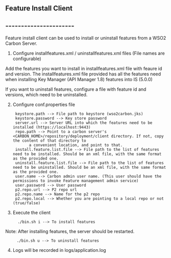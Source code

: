 ## Feature Install Client
## ----------------------

Feature install client can be used to install or uninstall features from a WSO2 Carbon Server.

1. Configure installfeatures.xml / uninstallfeatures.xml files (File names are configurable)
        
Add the features you want to install in installfeatures.xml file with feaure id and version.
The installfeatures.xml file provided has all the features need when installing Key Manager (API Manager 1.8) features into IS (5.0.0)

If you want to uninstall features, configure a file with feature id and versions, which need to be uninstalled.

2. Configure conf.properties file
    
        keystore.path --> File path to keystore (wso2carbon.jks)
        keystore.password --> Key store password
        server.url --> Server URL into which the features need to be installed (https://localhost:9443)
        repo.path --> Point to a carbon server's <CARBON_HOME>/repository/deployment/client directory. If not, copy the content of that directory to
              a convenient location, and point to that.
        install.feature.list.file --> File path to the list of features need to be installed. Should be an xml file, with the same format as the provided one.
        uninstall.feature.list.file --> File path to the list of features need to be uninstalled. Should be an xml file, with the same format as the provided one.
        user.name --> Carbon admin user name. (This user should have the permissions to invoke Feature management admin service)
        user.password --> User password
        p2.repo.url --> P2 repo url
        p2.repo.name --> Name for the p2 repo
        p2.repo.local --> Whether you are pointing to a local repo or not  (true/false)

3. Execute the client

         ./bin.sh i --> To install features  
        
Note: After installing features, the server should be restarted.

         ./bin.sh u --> To uninstall features      

4. Logs will be recorded in logs/application.log
